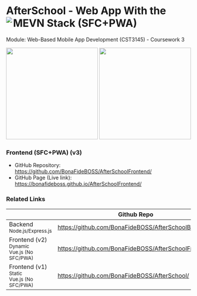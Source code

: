 <h1>
  <span>AfterSchool - Web App With the MEVN Stack (SFC+PWA)</span>
  <img src="https://bonafideboss.github.io/AfterSchoolApp/img/favicon.ico" align="left"/>
</h1>

Module: Web-Based Mobile App Development (CST3145) - Coursework 3

<p>
<img src="https://bonafideboss.github.io/AfterSchoolApp/img/desktop.png" height="250"/>
<img src="https://bonafideboss.github.io/AfterSchoolApp/img/mobile.png" height="250"/>
</p>

### Frontend (SFC+PWA) (v3)
- GitHub Repository: https://github.com/BonaFideBOSS/AfterSchoolFrontend/
- GitHub Page (Live link): https://bonafideboss.github.io/AfterSchoolFrontend/

### Related Links
| | Github Repo | Live Link |
| --- |---|---|
| Backend<br><sup>Node.js/Express.js</sup> | https://github.com/BonaFideBOSS/AfterSchoolBackend/ | https://afterschoolbackend.vercel.app/ |
| Frontend (v2)<br><sup>Dynamic<br>Vue.js (No SFC/PWA)</sup> | https://github.com/BonaFideBOSS/AfterSchoolFrontend/ | https://bonafideboss.github.io/AfterSchoolFrontend/ |
| Frontend (v1)<br><sup>Static<br>Vue.js (No SFC/PWA)</sup> | https://github.com/BonaFideBOSS/AfterSchool/ | https://bonafideboss.github.io/AfterSchool/ |